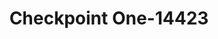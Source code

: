 ---
f_zip-code: 84720
f_state-code: UT
title: Checkpoint One-14423
f_phone: 435-865-6778
f_city-only: Cedar City
f_address: 18 North 100 West Cedar City
f_location-unique-id: '14423'
slug: checkpoint-one-14423
updated-on: '2024-05-30T13:46:58.046Z'
created-on: '2024-05-30T13:36:59.803Z'
published-on: '2024-05-30T13:54:32.469Z'
f_city-state: cms/city/cedar-city-ut.md
f_company: cms/company/checkpoint-one.md
f_state: cms/state/utah.md
layout: '[payday-loan].html'
tags: payday-loan
---